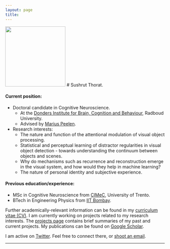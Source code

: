 ```yaml
---
layout: page
title:
---
```


<img align="top-left" src="{{site.url}}/assets/convo_img.jpg" height="190">
# Sushrut Thorat.

#### Current position:

* Doctoral candidate in Cognitive Neuroscience.
    + At the [Donders Institute for Brain, Cognition and Behaviour](https://www.ru.nl/donders/ "Donders Institute for Brain, Cognition and Behaviour"), Radboud University.
    + Advised by [Marius Peelen](https://sites.google.com/site/peelenlab/lab-members).
* Research interests:
    + The nature and function of the attentional modulation of visual object processing.
    + Statistical and perceptual learning of distractor regularities in visual object detection - towards understanding the continuum between objects and scenes.
    + Why do mechanisms such as recurrence and reconstruction emerge in the visual system, and how would they help in machine learning?
    + The nature of personal identity and subjective experience.

#### Previous education/experience:

* MSc in Cognitive Neuroscience from [CIMeC](https://web.unitn.it/en/cimec "Centre for Mind/Brain Sciences"), University of Trento.
* BTech in Engineering Physics from [IIT Bombay](http://iitb.ac.in). <br>

Further academically-relevant information can be found in my [curriculum vitae (CV)]({{site.url}}/assets/cv-full.pdf). I am currently working on projects related to my research interests. The [projects page]({{site.url}}/projects/) contains brief summaries of my past and current projects. My publications can be found on [Google Scholar](https://scholar.google.it/citations?user=MPFzJQgAAAAJ&hl=en).

<!-- I occasionally blog about the green screens of my projects, half-baked but interesting ideas, and other random stuff which might come in handy. -->

<!-- I occasionally (mostly used to) write short stories and poems (I am a novice). They can be found at [Meadows](https://novelmartiswrites.wordpress.com). -->

I am active on [Twitter](https://twitter.com/martisamuser). Feel free to connect there, or [shoot an email](mailto:sushrut.thorat94@gmail.com).

<hr>

